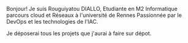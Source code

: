 Bonjour!
Je suis Rouguiyatou DIALLO, 
Etudiante en M2 Informatique parcours cloud et Réseaux à l'université de Rennes
Passionnée par le DevOps et les technologies de l'IAC.

Je déposerai tous les projets que j'aurai à faire sur dépot.
